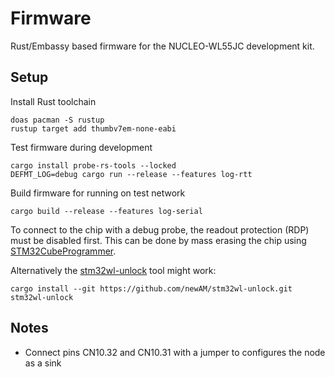 # Firmware

Rust/Embassy based firmware for the NUCLEO-WL55JC development kit.

## Setup

Install Rust toolchain

``` shell
doas pacman -S rustup
rustup target add thumbv7em-none-eabi
```

Test firmware during development

``` shell
cargo install probe-rs-tools --locked
DEFMT_LOG=debug cargo run --release --features log-rtt
```

Build firmware for running on test network

``` shell
cargo build --release --features log-serial
```

To connect to the chip with a debug probe, the readout protection (RDP) must be
disabled first. This can be done by mass erasing the chip using
[STM32CubeProgrammer](https://www.st.com/en/development-tools/stm32cubeprog.html).

Alternatively the [stm32wl-unlock](https://github.com/newAM/stm32wl-unlock) tool
might work:

``` shell
cargo install --git https://github.com/newAM/stm32wl-unlock.git
stm32wl-unlock
```

## Notes

- Connect pins CN10.32 and CN10.31 with a jumper to configures the node as a sink
